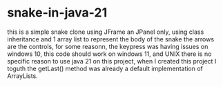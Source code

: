 # snake-in-java-21
this is a simple snake clone using JFrame an JPanel only, using class inheritance and 1 array list to represent the body of the snake
the arrows are the controls, for some reasonn, the keypress was having issues on windows 10, this code should work on windows 11, and UNIX
there is no specific reason to use java 21 on this project, when I created this project I toguth the getLast() method was already a default implementation of
ArrayLists.
